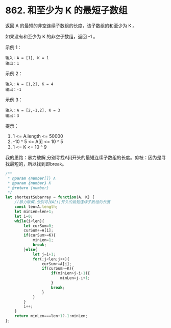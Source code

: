 #  862. 和至少为 K 的最短子数组
返回 A 的最短的非空连续子数组的长度，该子数组的和至少为 K 。

如果没有和至少为 K 的非空子数组，返回 -1 。

 

示例 1：

    输入：A = [1], K = 1
    输出：1
示例 2：

    输入：A = [1,2], K = 4
    输出：-1
示例 3：

    输入：A = [2,-1,2], K = 3
    输出：3
 

提示：

1. 1 <= A.length <= 50000
2. -10 ^ 5 <= A[i] <= 10 ^ 5
3. 1 <= K <= 10 ^ 9  

我的思路：暴力破解,分别寻找A[i]开头的最短连续子数组的长度。剪枝：因为是寻找最短的，所以找到即break。
```javascript
/**
 * @param {number[]} A
 * @param {number} K
 * @return {number}
 */
let shortestSubarray = function(A, K) {
    //暴力破解,分别寻找A[i]开头的最短连续子数组的长度
    const len=A.length;
    let minLen=len+1;
    let i=0;
    while(i<len){       
        let curSum=0;        
        curSum+=A[i];
        if(curSum>=K){
            minLen=1;
            break;
        }else{
            let j=i+1;
            for(;j<len;j++){
                curSum+=A[j];
                if(curSum>=K){
                    if(minLen>j-i+1){
                        minLen=j-i+1;
                    }
                    break;
                }
            }
        }
        i++;
    }
    return minLen===len+1?-1:minLen;
};
```
